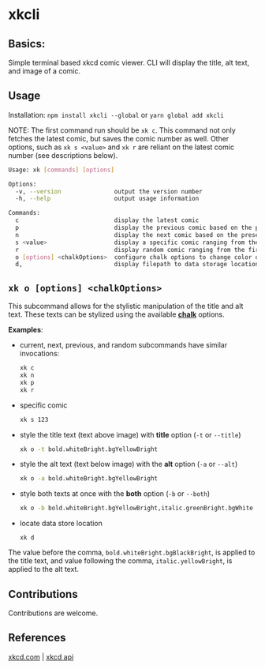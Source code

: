 # xkcli

## Basics:

Simple terminal based xkcd comic viewer. CLI will display the title, alt text, and image of a comic.

## Usage

Installation: `npm install xkcli --global` or `yarn global add xkcli`

NOTE: The first command run should be `xk c`. This command not only fetches the latest comic, but saves the comic number as well. Other options, such as `xk s <value>` and `xk r` are reliant on the latest comic number (see descriptions below).

```bash
Usage: xk [commands] [options]

Options:
  -v, --version               output the version number
  -h, --help                  output usage information

Commands:
  c                           display the latest comic
  p                           display the previous comic based on the present comic
  n                           display the next comic based on the present comic
  s <value>                   display a specific comic ranging from the first to latest
  r                           display random comic ranging from the first to latest
  o [options] <chalkOptions>  configure chalk options to change color of output text 
  d,                          display filepath to data storage location
```

## `xk o [options] <chalkOptions>`

This subcommand allows for the stylistic manipulation of the title and alt text. 
These texts can be stylized using the available [**chalk**](https://github.com/chalk/chalk#styles) options.

__Examples__:

* current, next, previous, and random subcommands have similar invocations:

  ```bash
  xk c
  xk n
  xk p
  xk r
  ```

* specific comic

  ```bash
  xk s 123
  ```

* style the title text (text above image) with __title__ option (`-t` or `--title`)

  ```bash
  xk o -t bold.whiteBright.bgYellowBright
  ```

* style the alt text (text below image) with the __alt__ option (`-a` or `--alt`)

  ```bash
  xk o -a bold.whiteBright.bgYellowBright
  ```

* style both texts at once with the __both__ option (`-b` or `--both`)

  ```bash
  xk o -b bold.whiteBright.bgYellowBright,italic.greenBright.bgWhite
  ```

* locate data store location

  ```
  xk d
  ```

The value before the comma, `bold.whiteBright.bgBlackBright`, is applied to the title text, and value following the comma, `italic.yellowBright`, is applied to the alt text.


## Contributions
Contributions are welcome. 


## References
[xkcd.com](https://xkcd.com/) | [xkcd api](https://xkcd.com/json.html)
